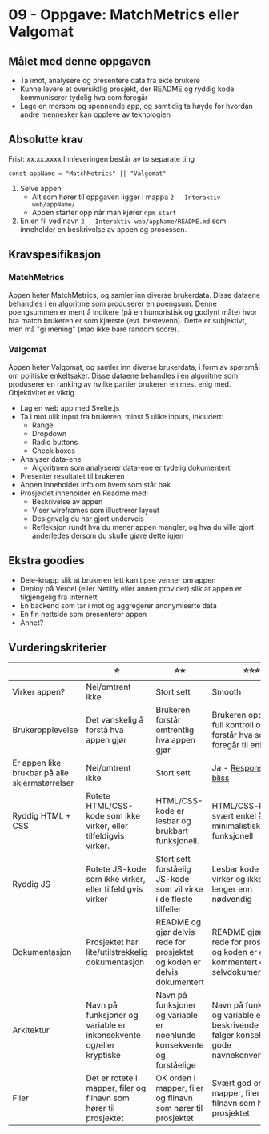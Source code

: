 # 09 - Oppgave: MatchMetrics eller Valgomat

## Målet med denne oppgaven

- Ta imot, analysere og presentere data fra ekte brukere
- Kunne levere et oversiktlig prosjekt, der README og ryddig kode kommuniserer tydelig hva som foregår
- Lage en morsom og spennende app, og samtidig ta høyde for hvordan andre mennesker kan oppleve av teknologien

## Absolutte krav
Frist: xx.xx.xxxx
Innleveringen består av to separate ting

`const appName = "MatchMetrics" || "Valgomat"`

1. Selve appen
    - Alt som hører til oppgaven ligger i mappa `2 - Interaktiv web/appName/`
    - Appen starter opp når man kjører `npm start`
2. En en fil ved navn `2 - Interaktiv web/appName/README.md` som inneholder en beskrivelse av appen og prosessen.

## Kravspesifikasjon

### MatchMetrics
Appen heter MatchMetrics, og samler inn diverse brukerdata. Disse dataene behandles i en algoritme som produserer en poengsum. Denne poengsummen er ment å indikere (på en humoristisk og godlynt måte) hvor bra match brukeren er som kjærste (evt. bestevenn). Dette er subjektivt, men må "gi mening" (mao ikke bare random score).

### Valgomat
Appen heter Valgomat, og samler inn diverse brukerdata, i form av spørsmål om politiske enkeltsaker. Disse dataene behandles i en algoritme som produserer en ranking av hvilke partier brukeren en mest enig med. Objektivitet er viktig.

- Lag en web app med Svelte.js
- Ta i mot ulik input fra brukeren, minst 5 ulike inputs, inkludert:
    - Range
    - Dropdown
    - Radio buttons
    - Check boxes
- Analyser data-ene
    - Algoritmen som analyserer data-ene er tydelig dokumentert
- Presenter resultatet til brukeren
- Appen inneholder info om hvem som står bak
- Prosjektet inneholder en Readme med:
    - Beskrivelse av appen
    - Viser wireframes som illustrerer layout
    - Designvalg du har gjort underveis
    - Refleksjon rundt hva du mener appen mangler, og hva du ville gjort anderledes dersom du skulle gjøre dette igjen

## Ekstra goodies

- Dele-knapp slik at brukeren lett kan tipse venner om appen
- Deploy på Vercel (eller Netlify eller annen provider) slik at appen er tilgjengelig fra Internett
- En backend som tar i mot og aggregerer anonymiserte data
- En fin nettside som presenterer appen
- Annet?

## Vurderingskriterier

|              | ⭐️       | ⭐️⭐️      | ⭐️⭐️⭐️    |
|--------------|-----------|-----------|-------------|
| Virker appen?  | Nei/omtrent ikke | Stort sett  | Smooth |
| Brukeropplevelse | Det vanskelig å forstå hva appen gjør | Brukeren forstår omtrentlig hva appen gjør | Brukeren opplever full kontroll og forstår hva som foregår til enhver tid |
| Er appen like brukbar på alle skjermstørrelser | Nei/omtrent ikke | Stort sett | Ja - [Responsive bliss](https://developer.mozilla.org/en-US/docs/Learn/CSS/CSS_layout/Responsive_Design) |
| Ryddig HTML + CSS | Rotete HTML/CSS-kode som ikke virker, eller tilfeldigvis virker. | HTML/CSS-kode er lesbar og brukbart funksjonell.  | HTML/CSS-kode er svært enkel å lese, minimalistisk og funksjonell |
| Ryddig JS | Rotete JS-kode som ikke virker, eller tilfeldigvis virker | Stort sett forståelig JS-kode som vil virke i de fleste tilfeller | Lesbar kode som virker og ikke er lenger enn nødvendig |
| Dokumentasjon  | Prosjektet har lite/utilstrekkelig dokumentasjon | README og gjør delvis rede for prosjektet og koden er delvis dokumentert | README gjør tydelig rede for prosjektet og koden er enten kommentert eller selvdokumenterende |
| Arkitektur  | Navn på funksjoner og variable er inkonsekvente og/eller kryptiske | Navn på funksjoner og variable er noenlunde konsekvente og forståelige | Navn på funksjoner og variable er beskrivende og følger konsekvent gode navnekonvensjoner |
| Filer  | Det er rotete i mapper, filer og filnavn som hører til prosjektet | OK orden i mapper, filer og filnavn som hører til prosjektet | Svært god orden i mapper, filer og filnavn som hører til prosjektet |
